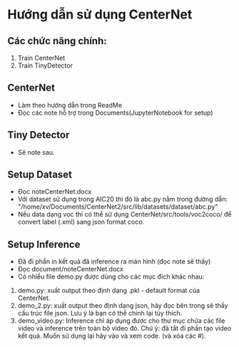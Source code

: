 # Hướng dẫn sử dụng CenterNet

## Các chức năng chính:
1. Train CenterNet
2. Train TinyDetector

## CenterNet
* Làm theo hướng dẫn trong ReadMe
* Đọc các note hỗ trợ trong Documents(JupyterNotebook for setup)

## Tiny Detector
* Sẽ note sau.

## Setup Dataset 
* Đọc noteCenterNet.docx
* Với dataset sử dụng trong AIC20 thì đó là abc.py nằm trong đường dẫn: "/home/xv/Documents/CenterNet2/src/lib/datasets/dataset/abc.py"
* Nếu data dạng voc thì có thể sử dụng CenterNet/src/tools/voc2coco/ để convert label (.xml) sang json format coco.

## Setup Inference
* Đã đi phần in kết quả đã inference ra màn hình (đọc note sẽ thấy)
* Đọc document/noteCenterNet.docx
* Có nhiều file demo.py được dùng cho các mục đích khác nhau:
1. demo.py: xuất output theo định dạng .pkl - default format của CenterNet.
2. demo_2.py: xuất output theo định dạng json, hãy đọc bên trong sẽ thấy cấu trúc file json. Lưu ý là bạn có thể chỉnh lại tùy thich.
3. demo_video.py: Inference chỉ áp dụng được cho thư mục chứa các file video và inference trên toàn bộ video đó. Chú ý: đã tắt đi phần tạo video kết quả. Muốn sử dụng lại hãy vào và xem code. (và xóa các #).